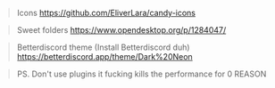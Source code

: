 >Icons
https://github.com/EliverLara/candy-icons

>Sweet folders
https://www.opendesktop.org/p/1284047/

>Betterdiscord theme (Install Betterdiscord duh)
https://betterdiscord.app/theme/Dark%20Neon 

>PS. Don't use plugins it fucking kills the performance for 0 REASON

